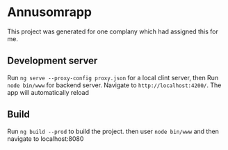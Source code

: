 # Annusomrapp

This project was generated for one complany which had assigned this for me.

## Development server

Run `ng serve --proxy-config proxy.json` for a local clint server, then Run `node bin/www` for backend server. Navigate to `http://localhost:4200/`. The app will automatically reload 


## Build

Run `ng build --prod` to build the project. then user `node bin/www` and then navigate to localhost:8080

